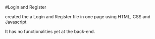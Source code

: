 #Login and Register

created the a Login and Register file in one page using HTML, CSS and Javascript

It has no functionalities yet at the back-end.
